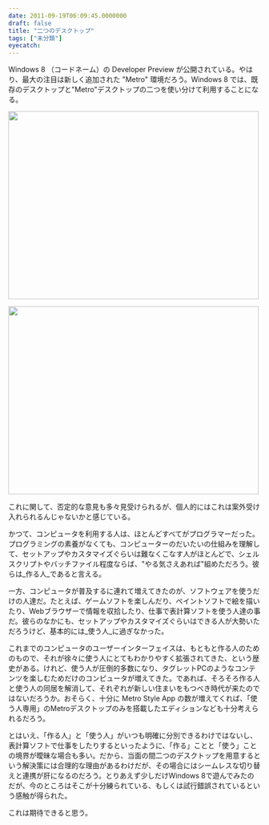 ```yaml
---
date: 2011-09-19T06:09:45.0000000
draft: false
title: "二つのデスクトップ"
tags: ["未分類"]
eyecatch: 
---
```

<p>Windows 8 （コードネーム）の Developer Preview が公開されている。やはり、最大の注目は新しく追加された "Metro" 環境だろう。Windows 8 では、既存のデスクトップと"Metro"デスクトップの二つを使い分けて利用することになる。</p><p><a href="http://blog.daruyanagi.net/archives/222/image7" rel="attachment wp-att-224"><img src="http://blog.daruyanagi.net/wp-content/uploads/2011/09/image7-500x375.jpg" alt="" title="image7" width="500" height="375" class="alignnone size-medium wp-image-224" /></a></p><p><a href="http://blog.daruyanagi.net/archives/222/image3" rel="attachment wp-att-223"><img src="http://blog.daruyanagi.net/wp-content/uploads/2011/09/image3-500x375.jpg" alt="" title="image3" width="500" height="375" class="alignnone size-medium wp-image-223" /></a></p><p>これに関して、否定的な意見も多々見受けられるが、個人的にはこれは案外受け入れられるんじゃないかと感じている。</p><p>かつて、コンピュータを利用する人は、ほとんどすべてがプログラマーだった。プログラミングの素養がなくても、コンピューターのだいたいの仕組みを理解して、セットアップやカスタマイズぐらいは難なくこなす人がほとんどで、シェルスクリプトやバッチファイル程度ならば、"やる気さえあれば"組めただろう。彼らは_作る人_であると言える。</p><p>一方、コンピュータが普及するに連れて増えてきたのが、ソフトウェアを使うだけの人達だ。たとえば、ゲームソフトを楽しんだり、ペイントソフトで絵を描いたり、Webブラウザーで情報を収拾したり、仕事で表計算ソフトを使う人達の事だ。彼らのなかにも、セットアップやカスタマイズぐらいはできる人が大勢いただろうけど、基本的には_使う人_に過ぎなかった。</p><p>これまでのコンピュータのユーザーインターフェイスは、もともと作る人のためのもので、それが徐々に使う人にとてもわかりやすく拡張されてきた、という歴史がある。けれど、使う人が圧倒的多数になり、タグレットPCのようなコンテンツを楽しむためだけのコンピュータが増えてきた。であれば、そろそろ作る人と使う人の同居を解消して、それぞれが新しい住まいをもつべき時代が来たのではないだろうか。おそらく、十分に Metro Style App の数が増えてくれば、「使う人専用」のMetroデスクトップのみを搭載したエディションなども十分考えられるだろう。</p><p>とはいえ、「作る人」と「使う人」がいつも明確に分別できるわけではないし、表計算ソフトで仕事をしたりするといったように、「作る」ことと「使う」ことの境界が曖昧な場合も多い。だから、当面の間二つのデスクトップを用意するという解決策には合理的な理由があるわけだが、その場合にはシームレスな切り替えと連携が肝になるのだろう。とりあえず少しだけWindows 8で遊んでみたのだが、今のところはそこが十分練られている、もしくは試行錯誤されているという感触が得られた。</p><p>これは期待できると思う。</p>

